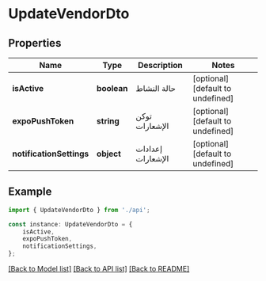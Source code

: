 # UpdateVendorDto


## Properties

Name | Type | Description | Notes
------------ | ------------- | ------------- | -------------
**isActive** | **boolean** | حالة النشاط | [optional] [default to undefined]
**expoPushToken** | **string** | توكن الإشعارات | [optional] [default to undefined]
**notificationSettings** | **object** | إعدادات الإشعارات | [optional] [default to undefined]

## Example

```typescript
import { UpdateVendorDto } from './api';

const instance: UpdateVendorDto = {
    isActive,
    expoPushToken,
    notificationSettings,
};
```

[[Back to Model list]](../README.md#documentation-for-models) [[Back to API list]](../README.md#documentation-for-api-endpoints) [[Back to README]](../README.md)
